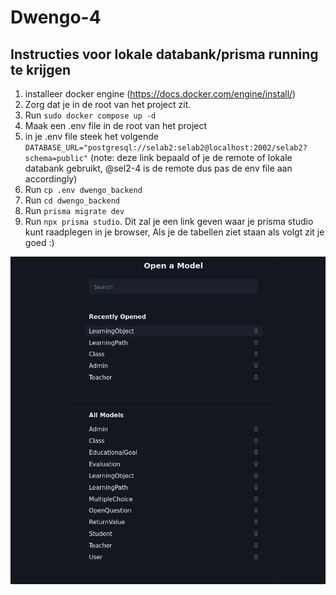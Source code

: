 # Dwengo-4

## Instructies voor lokale databank/prisma running te krijgen

1. installeer docker engine (https://docs.docker.com/engine/install/)
2. Zorg dat je in de root van het project zit.
3. Run `sudo docker compose up -d`
4. Maak een .env file in de root van het project
5. in je .env file steek het volgende `DATABASE_URL="postgresql://selab2:selab2@localhost:2002/selab2?schema=public"` (note: deze link bepaald of je de remote of lokale databank gebruikt, @sel2-4 is de remote dus pas de env file aan accordingly)
6. Run `cp .env dwengo_backend`
7. Run `cd dwengo_backend`
8. Run `prisma migrate dev`
9. Run `npx prisma studio`. Dit zal je een link geven waar je prisma studio kunt raadplegen in je browser, Als je de tabellen ziet staan als volgt zit je goed :)

![alt text](image.png)
